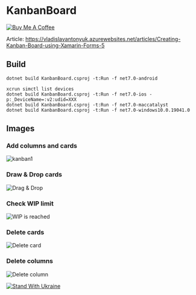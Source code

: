 # KanbanBoard

[![Buy Me A Coffee](https://ik.imagekit.io/VladislavAntonyuk/vladislavantonyuk/misc/bmc-button.png)](https://www.buymeacoffee.com/vlad.antonyuk)

Article: https://vladislavantonyuk.azurewebsites.net/articles/Creating-Kanban-Board-using-Xamarin-Forms-5

## Build
```pwsh
dotnet build KanbanBoard.csproj -t:Run -f net7.0-android

xcrun simctl list devices
dotnet build KanbanBoard.csproj -t:Run -f net7.0-ios -p:_DeviceName=:v2:udid=XXX
dotnet build KanbanBoard.csproj -t:Run -f net7.0-maccatalyst
dotnet build KanbanBoard.csproj -t:Run -f net7.0-windows10.0.19041.0
```

## Images

### Add columns and cards

![kanban1](https://user-images.githubusercontent.com/33021114/109400008-ddc4bc00-794e-11eb-9909-58e6403b29e1.png)

### Draw & Drop cards

![Drag & Drop](https://user-images.githubusercontent.com/33021114/109400009-de5d5280-794e-11eb-97a9-cc980dd74a93.png)

### Check WIP limit

![WIP is reached](https://user-images.githubusercontent.com/33021114/109400010-de5d5280-794e-11eb-8600-643220c150d7.png)

### Delete cards

![Delete card](https://user-images.githubusercontent.com/33021114/109400005-dc938f00-794e-11eb-8fce-3c8ac6f12502.png)

### Delete columns

![Delete column](https://user-images.githubusercontent.com/33021114/109400007-ddc4bc00-794e-11eb-94a4-ebf858198c6d.png)

[![Stand With Ukraine](https://img.shields.io/badge/made_in-ukraine-ffd700.svg?labelColor=0057b7)](https://stand-with-ukraine.pp.ua)